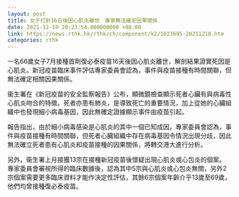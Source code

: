 ```yaml
---
layout: post
title: 女子打針16日後因心肌炎離世　專家無法確定因果關係
date: 2021-12-10 20:23:54.000000000 +08:00
link: https://news.rthk.hk/rthk/ch/component/k2/1623695-20211210.htm
categories: rthk
---
```


一名66歲女子7月接種首劑復必泰疫苗16天後因心肌炎離世，解剖結果證實死因是心肌炎。新冠疫苗臨床事件評估專家委員會認為，事件與疫苗接種有時間關聯，但無法確定相關因果關係。

衞生署在《新冠疫苗的安全監察報告》公布，顯微鏡檢查顯示死者心臟有與病毒性心肌炎吻合的特徵。死者亦患有肺炎，是導致死亡的重要情況，加上從她的心臟組織中也發現細小病毒基因，因此無確定證據顯示事件由疫苗引起。

報告指出，由於細小病毒感染是心肌炎的其中一個已知成因，專家委員會認為，事件與疫苗接種有時間關聯，但死者心臓組織中存在病毒基因令情況出現分歧，因此無法確立死者患有心肌炎和疫苗接種的因果關係，將轉交港大進行分析。

另外，衞生署上月接獲13宗在接種新冠疫苗後懷疑出現心肌炎或心包炎的個案。專家委員會審視所得的臨床數據後，認為其中5宗與心肌炎或心包炎無關，另外2宗個案需要更多臨床資料才能作決定性評估，其餘6宗個案年齡介乎13歲至69歲，他們均曾接種復必泰疫苗。
